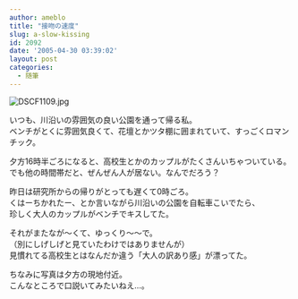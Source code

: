 ```yaml
---
author: ameblo
title: "接吻の速度"
slug: a-slow-kissing
id: 2092
date: '2005-04-30 03:39:02'
layout: post
categories:
  - 随筆
---
```



![DSCF1109.jpg](https://aki.shirai.as/assets/2005/DSCF1109.jpg)


いつも、川沿いの雰囲気の良い公園を通って帰る私。  
ベンチがとくに雰囲気良くて、花壇とかツタ棚に囲まれていて、すっごくロマンチック。  

夕方16時半ごろになると、高校生とかのカップルがたくさんいちゃついている。  
でも他の時間帯だと、ぜんぜん人が居ない。なんでだろう？  

昨日は研究所からの帰りがとっても遅くて0時ごろ。  
くはーちかれたー、とか言いながら川沿いの公園を自転車こいでたら、  
珍しく大人のカップルがベンチでキスしてた。  

それがまたなが～くて、ゆっくり～～で。  
（別にしげしげと見ていたわけではありませんが）  
見慣れてる高校生とはなんだか違う「大人の訳あり感」が漂ってた。  

ちなみに写真は夕方の現地付近。  
こんなところで口説いてみたいねえ…。